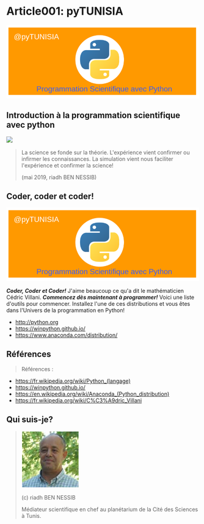 <!--
author: (c) riadh BEN NESSIB
email: riadhbennessib@gmail.com
version: 0.1.0
language: fr
logo: https://raw.githubusercontent.com/pyTUNISIA/home/master/images/py/pyTUNISIA.png
comment: pyTUNISIA: Programmation Scientifique avec Python.
mode: Textbook
-->

# Article001: pyTUNISIA
![Image astroTUNISIA.png](https://raw.githubusercontent.com/pyTUNISIA/home/master/images/py/pyTUNISIA.png)

## Introduction à la programmation scientifique avec python

![](https://liamd.informatik.tu-freiberg.de/uploads/upload_577628d3be1f7867c1b88fbd8e04c43f.png)<!--
style = "width: 500px;
        Height:400px;
        display: flex;
        align-items: center;
        justify-content: center;
        border: 5px solid;
         // filter: grayscale(100%);"
-->


> La science se fonde sur la théorie. L'expérience vient confirmer ou infirmer les connaissances. La simulation vient nous faciliter l'expérience et confirmer la science! 
> 
> (mai 2019, riadh BEN NESSIB)



## Coder, coder et coder!

![](https://raw.githubusercontent.com/pyTUNISIA/home/master/images/py/pyTUNISIA.png)<!--
style = "width: 500px;
        Height:400px;
        display: flex;
        align-items: center;
        justify-content: center;
        border: 5px solid;
         // filter: grayscale(100%);"
-->

__*Coder, Coder et Coder!*__
J'aime beaucoup ce qu'a dit le mathématicien Cédric Villani. __*Commencez dès maintenant à programmer!*__  Voici une liste d'outils pour commencer. 
Installez l'une de ces distributions et vous êtes dans l'Univers de la programmation en Python!

* http://python.org
* https://winpython.github.io/
* https://www.anaconda.com/distribution/

## Références
> Références :
* https://fr.wikipedia.org/wiki/Python_(langage)
* https://winpython.github.io/
* https://en.wikipedia.org/wiki/Anaconda_(Python_distribution)
* https://fr.wikipedia.org/wiki/C%C3%A9dric_Villani



## Qui suis-je?

> ![](https://raw.githubusercontent.com/pyTUNISIA/home/master/images/logos/riadhbennessib.png)
>
> (c) riadh BEN NESSIB
> 
> Médiateur scientifique en chef au planétarium de la Cité des Sciences à Tunis.


